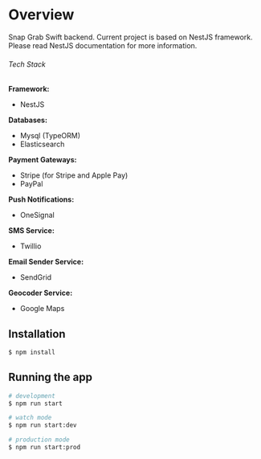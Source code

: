 # Overview

Snap Grab Swift backend. Current project is based on NestJS framework.
Please read NestJS documentation for more information.

###### Tech Stack ######

**Framework:**
 * NestJS

**Databases:**
 * Mysql (TypeORM)
 * Elasticsearch

**Payment Gateways:**
 * Stripe (for Stripe and Apple Pay)
 * PayPal

**Push Notifications:**
 * OneSignal

**SMS Service:**
 * Twillio

**Email Sender Service:**
 * SendGrid

**Geocoder Service:**
 * Google Maps

## Installation

```bash
$ npm install
```

## Running the app

```bash
# development
$ npm run start

# watch mode
$ npm run start:dev

# production mode
$ npm run start:prod
```
